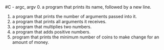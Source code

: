 #C - argc, argv
0. a program that prints its name, followed by a new line.
1. a program that prints the number of arguments passed into it.
2. a program that prints all arguments it receives.
3. a program that multiplies two numbers.
4.  a program that adds positive numbers.
5.  program that prints the minimum number of coins to make change for an amount of money.
